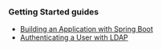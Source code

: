 ### Getting Started guides

* [Building an Application with Spring Boot][gs-spring-boot]
* [Authenticating a User with LDAP][gs-authenticating-ldap]

[gs-spring-boot]: /guides/gs/spring-boot
[gs-authenticating-ldap]: /guides/gs/authenticating-ldap